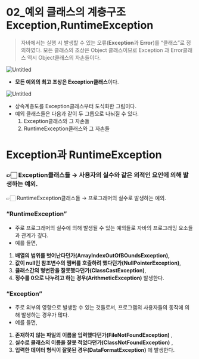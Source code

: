 # 02_예외 클래스의 계층구조 Exception,RuntimeException
> 자바에서는 실행 시 발생할 수 있는 오류(**Exception**과 **Error**)를 “클래스”로 정의하였다.
모든 클래스의 조상은 Object 클래스이므로 Exception 과 Error클래스 역시 Object클래스의 자손들이다.
> 

![Untitled](https://s3.us-west-2.amazonaws.com/secure.notion-static.com/89bbd2de-1bcd-465f-bec6-c29cd0a7468f/Untitled.png?X-Amz-Algorithm=AWS4-HMAC-SHA256&X-Amz-Content-Sha256=UNSIGNED-PAYLOAD&X-Amz-Credential=AKIAT73L2G45EIPT3X45%2F20220706%2Fus-west-2%2Fs3%2Faws4_request&X-Amz-Date=20220706T141038Z&X-Amz-Expires=86400&X-Amz-Signature=78ccda29642d2278d89b3729abff60a3c0f846c2c83f0628e9ae18e7b3a32769&X-Amz-SignedHeaders=host&response-content-disposition=filename%20%3D%22Untitled.png%22&x-id=GetObject)

- **모든 예외의 최고 조상은 Exception클래스**이다.

![Untitled](https://s3.us-west-2.amazonaws.com/secure.notion-static.com/47b665d7-89c3-4d66-bc1f-8f9e880ba222/Untitled.png?X-Amz-Algorithm=AWS4-HMAC-SHA256&X-Amz-Content-Sha256=UNSIGNED-PAYLOAD&X-Amz-Credential=AKIAT73L2G45EIPT3X45%2F20220706%2Fus-west-2%2Fs3%2Faws4_request&X-Amz-Date=20220706T141053Z&X-Amz-Expires=86400&X-Amz-Signature=33ef15411094b41289f5f7523bfbb0c7f7640f6d61bc1fd20a644684d0944744&X-Amz-SignedHeaders=host&response-content-disposition=filename%20%3D%22Untitled.png%22&x-id=GetObject)

- 상속계층도를 Exception클래스부터 도식화한 그림이다.
- 예외 클래스들은 다음과 같이 두 그룹으로 나눠질 수 있다.
    1. Exception클래스와 그 자손들
    2. RuntimeException클래스와 그 자손들

# Exception과 RuntimeException

### 👉🏻 Exception클래스들 → 사용자의 실수와 같은 외적인 요인에 의해 발생하는 예외.

👉🏻 RuntimeException클래스들 → 프로그래머의 실수로 발생하는 예외.

### “RuntimeException”

- 주로 프로그래머의 실수에 의해 발생될 수 있는 예외들로 자바의 프로그래밍 요소들과 관계가 깊다.
- 예를 들면,
1. **배열의 범위를 벗어난다던가(ArrayIndexOutOfBOundsException),**
2. **값이 null인 참조변수의 멤버를 호출하려 했다던가(NullPointerException)**,
3. **클래스간의 형변환을 잘못했다던가(ClassCastException)**,
4. **정수를 0으로 나누려고 하는 경우(ArithmeticException)** 발생한다.

### “Exception”

- 주로 외부의 영향으로 발생할 수 있는 것들로서, 프로그램의 사용자들의 동작에 의해 발생하는 경우가 많다.
- 예를 들면,
1. **존재하지 않는 파일의 이름을 입력했다던가(FileNotFoundException)** ,
2. **실수로 클래스의 이름을 잘못 적었다던가(ClassNotFoundException)** ,
3. **입력한 데이터 형식이 잘못된 경우(DataFormatException)** 에 발생한다.
